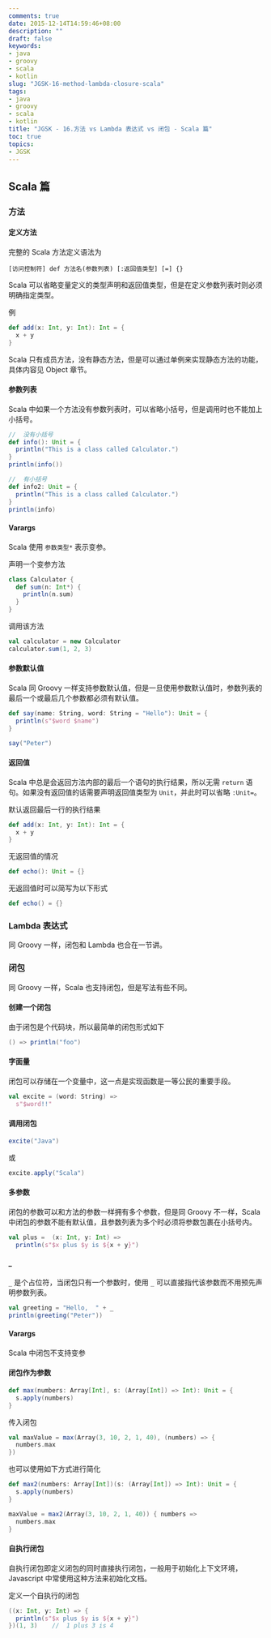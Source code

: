 ```yaml
---
comments: true
date: 2015-12-14T14:59:46+08:00
description: ""
draft: false
keywords:
- java
- groovy
- scala
- kotlin
slug: "JGSK-16-method-lambda-closure-scala"
tags:
- java
- groovy
- scala
- kotlin
title: "JGSK - 16.方法 vs Lambda 表达式 vs 闭包 - Scala 篇"
toc: true
topics:
- JGSK
---
```


## Scala 篇

### 方法

#### 定义方法

完整的 Scala 方法定义语法为

<!--more-->

``` 
[访问控制符] def 方法名(参数列表) [:返回值类型] [=] {}
```

Scala 可以省略变量定义的类型声明和返回值类型，但是在定义参数列表时则必须明确指定类型。

例

```scala
def add(x: Int, y: Int): Int = {
  x + y
}
```

Scala 只有成员方法，没有静态方法，但是可以通过单例来实现静态方法的功能，具体内容见 Object 章节。

#### 参数列表

Scala 中如果一个方法没有参数列表时，可以省略小括号，但是调用时也不能加上小括号。

```scala
//  没有小括号
def info(): Unit = {
  println("This is a class called Calculator.")
}
println(info())

//  有小括号
def info2: Unit = {
  println("This is a class called Calculator.")
}
println(info)
```


#### Varargs

Scala 使用 `参数类型*` 表示变参。

声明一个变参方法

```scala
class Calculator {
  def sum(n: Int*) {
    println(n.sum)
  }
}
```

调用该方法

```scala
val calculator = new Calculator
calculator.sum(1, 2, 3)
```

#### 参数默认值

Scala 同 Groovy 一样支持参数默认值，但是一旦使用参数默认值时，参数列表的最后一个或最后几个参数都必须有默认值。

```scala
def say(name: String, word: String = "Hello"): Unit = {
  println(s"$word $name")
}

say("Peter")
```

#### 返回值

Scala 中总是会返回方法内部的最后一个语句的执行结果，所以无需 `return` 语句。如果没有返回值的话需要声明返回值类型为 `Unit`，并此时可以省略 `:Unit=`。

默认返回最后一行的执行结果

```scala
def add(x: Int, y: Int): Int = {
  x + y
}
```

无返回值的情况

```scala
def echo(): Unit = {}
```

无返回值时可以简写为以下形式

```scala
def echo() = {}
```

### Lambda 表达式

同 Groovy 一样，闭包和 Lambda 也合在一节讲。

### 闭包

同 Groovy 一样，Scala 也支持闭包，但是写法有些不同。

#### 创建一个闭包

由于闭包是个代码块，所以最简单的闭包形式如下

```scala
() => println("foo")
```

#### 字面量

闭包可以存储在一个变量中，这一点是实现函数是一等公民的重要手段。

```scala
val excite = (word: String) =>
  s"$word!!"
```

#### 调用闭包

```scala
excite("Java")
```

或

```scala
excite.apply("Scala")
```

#### 多参数

闭包的参数可以和方法的参数一样拥有多个参数，但是同 Groovy 不一样，Scala 中闭包的参数不能有默认值，且参数列表为多个时必须将参数包裹在小括号内。

```scala
val plus =  (x: Int, y: Int) =>
  println(s"$x plus $y is ${x + y}")
```

#### _

`_` 是个占位符，当闭包只有一个参数时，使用 `_` 可以直接指代该参数而不用预先声明参数列表。

```scala
val greeting = "Hello,  " + _
println(greeting("Peter"))
```


#### Varargs

Scala 中闭包不支持变参


#### 闭包作为参数

```scala
def max(numbers: Array[Int], s: (Array[Int]) => Int): Unit = {
  s.apply(numbers)
}
```

传入闭包

```scala
val maxValue = max(Array(3, 10, 2, 1, 40), (numbers) => {
  numbers.max
})
```

也可以使用如下方式进行简化

```scala
def max2(numbers: Array[Int])(s: (Array[Int]) => Int): Unit = {
  s.apply(numbers)
}

maxValue = max2(Array(3, 10, 2, 1, 40)) { numbers =>
  numbers.max
}
```

#### 自执行闭包

自执行闭包即定义闭包的同时直接执行闭包，一般用于初始化上下文环境，Javascript 中常使用这种方法来初始化文档。

定义一个自执行的闭包

```scala
((x: Int, y: Int) => {
  println(s"$x plus $y is ${x + y}")
})(1, 3)    //  1 plus 3 is 4
```



